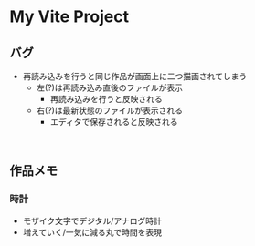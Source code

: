# My Vite Project

## バグ
- 再読み込みを行うと同じ作品が画面上に二つ描画されてしまう
  - 左(?)は再読み込み直後のファイルが表示
    - 再読み込みを行うと反映される
  - 右(?)は最新状態のファイルが表示される
    - エディタで保存されると反映される

<br>

## 作品メモ
### 時計
- モザイク文字でデジタル/アナログ時計
- 増えていく/一気に減る丸で時間を表現